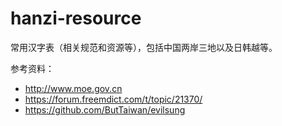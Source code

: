 # hanzi-resource

常用汉字表（相关规范和资源等），包括中国两岸三地以及日韩越等。

参考资料：

- http://www.moe.gov.cn
- https://forum.freemdict.com/t/topic/21370/
- https://github.com/ButTaiwan/evilsung
